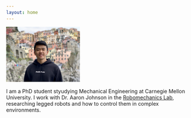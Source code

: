 ```yaml
---
layout: home
---
```


<img src="/assets/img/Picture_of_Head.JPG" alt="Me" width="200" class="center"/>

I am a PhD student styudying Mechanical Engineering at Carnegie Mellon University. 
I work with Dr. Aaron Johnson in the [Robomechanics Lab](https://www.cmu.edu/me/robomechanicslab/), researching legged robots and how to control them in complex environments.
